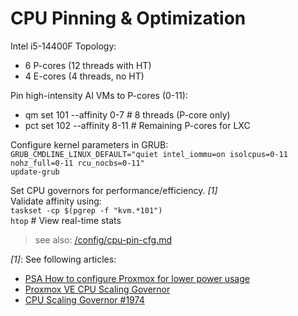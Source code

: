 # CPU Pinning & Optimization

Intel i5-14400F Topology:   
- 6 P-cores (12 threads with HT)   
- 4 E-cores (4 threads, no HT)   

Pin high-intensity AI VMs to P-cores (0-11):   
- qm set 101 --affinity 0-7 # 8 threads (P-core only)   
- pct set 102 --affinity 8-11 # Remaining P-cores for LXC   

Configure kernel parameters in GRUB:   
`GRUB_CMDLINE_LINUX_DEFAULT="quiet intel_iommu=on isolcpus=0-11 nohz_full=0-11 rcu_nocbs=0-11"`   
`update-grub`

Set CPU governors for performance/efficiency. _[1]_   
Validate affinity using:   
`taskset -cp $(pgrep -f "kvm.*101")`   
`htop` # View real-time stats


> see also: [/config/cpu-pin-cfg.md](/config/cpu-pin-cfg.md)

_[1]_: See following articles:   
- [PSA How to configure Proxmox for lower power usage](https://community.home-assistant.io/t/psa-how-to-configure-proxmox-for-lower-power-usage/323731)
- [Proxmox VE CPU Scaling Governor](https://community-scripts.github.io/ProxmoxVE/scripts?id=scaling-governor)
- [CPU Scaling Governor #1974](https://github.com/tteck/Proxmox/discussions/1974)